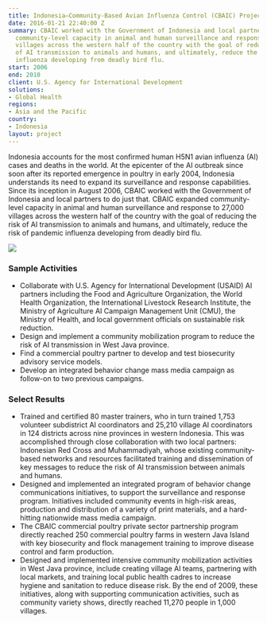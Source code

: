 ```yaml
---
title: Indonesia—Community-Based Avian Influenza Control (CBAIC) Project
date: 2016-01-21 22:40:00 Z
summary: CBAIC worked with the Government of Indonesia and local partners to expand
  community-level capacity in animal and human surveillance and response to 27,000
  villages across the western half of the country with the goal of reducing the risk
  of AI transmission to animals and humans, and ultimately, reduce the risk of pandemic
  influenza developing from deadly bird flu.
start: 2006
end: 2010
client: U.S. Agency for International Development
solutions:
- Global Health
regions:
- Asia and the Pacific
country:
- Indonesia
layout: project
---
```


Indonesia accounts for the most confirmed human H5N1 avian influenza (AI) cases and deaths in the world. At the epicenter of the AI outbreak since soon after its reported emergence in poultry in early 2004, Indonesia understands its need to expand its surveillance and response capabilities. Since its inception in August 2006, CBAIC worked with the Government of Indonesia and local partners to do just that. CBAIC expanded community-level capacity in animal and human surveillance and response to 27,000 villages across the western half of the country with the goal of reducing the risk of AI transmission to animals and humans, and ultimately, reduce the risk of pandemic influenza developing from deadly bird flu.

![][1]

###  Sample Activities

* Collaborate with U.S. Agency for International Development (USAID) AI partners including the Food and Agriculture Organization, the World Health Organization, the International Livestock Research Institute, the Ministry of Agriculture AI Campaign Management Unit (CMU), the Ministry of Health, and local government officials on sustainable risk reduction.
* Design and implement a community mobilization program to reduce the risk of AI transmission in West Java province.
* Find a commercial poultry partner to develop and test biosecurity advisory service models.
* Develop an integrated behavior change mass media campaign as follow-on to two previous campaigns.

###  Select Results

* Trained and certified 80 master trainers, who in turn trained 1,753 volunteer subdistrict AI coordinators and 25,210 village AI coordinators in 124 districts across nine provinces in western Indonesia. This was accomplished through close collaboration with two local partners: Indonesian Red Cross and Muhammadiyah, whose existing community-based networks and resources facilitated training and dissemination of key messages to reduce the risk of AI transmission between animals and humans.
* Designed and implemented an integrated program of behavior change communications initiatives, to support the surveillance and response program. Initiatives included community events in high-risk areas, production and distribution of a variety of print materials, and a hard-hitting nationwide mass media campaign.
* The CBAIC commercial poultry private sector partnership program directly reached 250 commercial poultry farms in western Java Island with key biosecurity and flock management training to improve disease control and farm production.
* Designed and implemented intensive community mobilization activities in West Java province, include creating village AI teams, partnering with local markets, and training local public health cadres to increase hygiene and sanitation to reduce disease risk. By the end of 2009, these initiatives, along with supporting communication activities, such as community variety shows, directly reached 11,270 people in 1,000 villages.

[1]: https://assetify-dai.com/projects/IndonesiaAI.jpg
